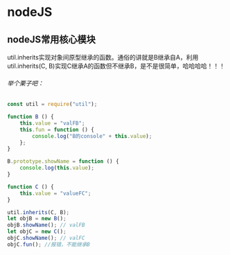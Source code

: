 nodeJS 
======
nodeJS常用核心模块
------
util.inherits实现对象间原型继承的函数。通俗的讲就是B继承自A，利用util.inherits(C, B)实现C继承A的函数但不继承B，是不是很简单，哈哈哈哈！！！
###### 举个栗子吧：

```javascript
const util = require("util");

function B () {
	this.value = "valFB";
	this.fun = function () {
		console.log("B的console" + this.value);
	};	
}

B.prototype.showName = function () {
	console.log(this.value);
}

function C () {
	this.value = "valueFC";
}

util.inherits(C, B);
let objB = new B();
objB.showName(); // valFB
let objC = new C();
objC.showName(); // valFC
objC.fun(); //报错，不能继承B
```


